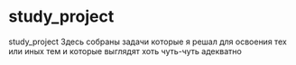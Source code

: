 # study_project
study_project
Здесь собраны задачи которые я решал для освоения тех или иных тем и которые выглядят хоть чуть-чуть адекватно 
